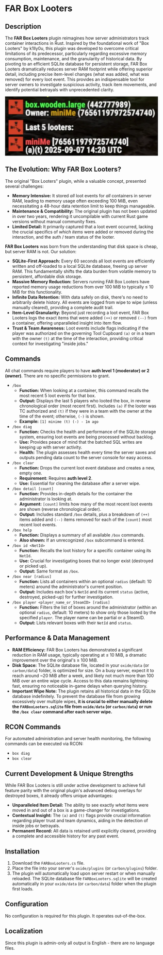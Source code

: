 # FAR Box Looters

## Description
The **FAR Box Looters** plugin reimagines how server administrators track container interactions in Rust. Inspired by the foundational work of "Box Looters" by k1lly0u, this plugin was developed to overcome critical limitations of its predecessor, particularly regarding excessive memory consumption, maintenance, and the granularity of historical data. By pivoting to an efficient SQLite database for persistent storage, FAR Box Looters dramatically reduces server RAM footprint while offering superior detail, including precise item-level changes (what was added, what was removed) for every loot event. This provides an indispensable tool for server owners to investigate suspicious activity, track item movements, and identify potential betrayals with unprecedented clarity.

![screenshot](FARBoxLooters.webp)

## The Evolution: Why FAR Box Looters?

The original "Box Looters" plugin, while a valuable concept, presented several challenges:
*   **Memory Intensive:** It stored *all* loot events for *all* containers in server RAM, leading to memory usage often exceeding 100 MiB, even necessitating a 48-hour data retention limit to keep things manageable.
*   **Maintenance & Compatibility:** The original plugin has not been updated in over two years, rendering it uncompilable with current Rust game versions without manual community fixes.
*   **Limited Detail:** It primarily captured that a loot event occurred, lacking the crucial specifics of *which items* were added or removed during the interaction, and the auth / team status of the looter.

**FAR Box Looters** was born from the understanding that disk space is cheap, but server RAM is not. Our solution:
*   **SQLite-First Approach:** Every 60 seconds all loot events are efficiently written and off-loaded to a local SQLite database, freeing up server RAM. This fundamentally shifts the data burden from volatile memory to persistent, affordable disk storage.
*   **Massive Memory Reduction:** Servers running FAR Box Looters have reported memory usage reductions from over 100 MiB to typically ≤ 10 MiB for this functionality.
*   **Infinite Data Retention:** With data safely on disk, there's no need to arbitrarily delete history. All events are logged from wipe to wipe (unless manually cleared), providing a complete audit trail.
*   **Item-Level Granularity:** Beyond just recording a loot event, FAR Box Looters logs the exact items that were added `(++)` or removed `(--)` from a container, offering unparalleled insight into item flow.
*   **Trust & Team Awareness:** Loot events include flags indicating if the player was authorized on the governing Tool Cupboard `(a)` or in a team with the owner `(t)` at the time of the interaction, providing critical context for investigating "inside jobs."

## Commands

All chat commands require players to have **auth level 1 (moderator) or 2 (owner)**. There are no specific permissions to grant.

*   `/box`
    *   **Function:** When looking at a container, this command recalls the most recent 5 loot events for that box.
    *   **Output:** Displays the last 5 players who looted the box, in reverse chronological order (most recent first). Includes `(a)` if the looter was TC authorized and `(t)` if they were in a team with the owner at the time of the event; otherwise, `(-)` is shown.
    *   **Example:** `[1] minime (t) (-) - 1m ago`
*   `/box diag`
    *   **Function:** Checks the health and performance of the SQLite storage system, ensuring loot events are being processed without backlog.
    *   **Use:** Provides peace of mind that the batched SQL writes are keeping up with server activity.
    *   **Health:** The plugin assesses health every time the server saves and outputs pending data count to the server console for easy access.
*   `/box clear`
    *   **Function:** Drops the current loot event database and creates a new, empty one.
    *   **Requirement:** Requires **auth level 2**.
    *   **Use:** Essential for cleaning the database after a server wipe.
*   `/box detail [count]`
    *   **Function:** Provides in-depth details for the container the administrator is looking at.
    *   **Argument:** `[count]` limits how many of the most recent loot events are shown (reverse chronological order).
    *   **Output:** Includes standard `/box` details, plus a breakdown of `(++)` items added and `(--)` items removed for each of the `[count]` most recent loot events.
*   `/box help`
    *   **Function:** Displays a summary of all available `/box` commands.
    *   **Also shown:** If an unrecognized `/box` subcommand is entered.
*   `/box id <NetId>`
    *   **Function:** Recalls the loot history for a specific container using its `NetId`.
    *   **Use:** Crucial for investigating boxes that no longer exist (destroyed or picked up).
    *   **Output:** Same format as `/box`.
*   `/box near [radius]`
    *   **Function:** Lists all containers within an optional `radius` (default: 10 meters) around the administrator's current position.
    *   **Output:** Includes each box's `NetId` and its current `status` (active, destroyed, picked-up) for further investigation.
*   `/box player <player_name_or_SteamID> [radius]`
    *   **Function:** Filters the list of boxes around the administrator (within an optional `radius`, default: 10 meters) to show only those looted by the specified `player`. The player name can be partial or a SteamID.
    *   **Output:** Lists relevant boxes with their `NetId` and `status`.

## Performance & Data Management

*   **RAM Efficiency:** FAR Box Looters has demonstrated a significant reduction in RAM usage, typically operating at ≤ 10 MiB, a dramatic improvement over the original's ≥ 100 MiB.
*   **Disk Space:** The SQLite database file, located in your `oxide/data` (or `carbon/data`) folder, is optimized for size. On a busy server, expect it to reach around ~20 MiB after a week, and likely not much more than 100 MiB over an entire wipe cycle. Access to this data remains lightning-fast, ensuring no noticeable in-game delays when querying history.
*   **Important Wipe Note:** The plugin retains all historical data in the SQLite database indefinitely. To prevent the database file from growing excessively over multiple wipes, **it is crucial to either manually delete the `FARBoxLooters.sqlite` file from `oxide/data` (or `carbon/data`) or run the `/box clear` command after each server wipe.**

## RCON Commands

For automated administration and server health monitoring, the following commands can be executed via RCON:
*   `box diag`
*   `box clear`

## Current Development & Unique Strengths

While FAR Box Looters is still under active development to achieve full feature parity with the original plugin's advanced debug overlays for destroyed boxes, it already offers unique advantages:
*   **Unparalleled Item Detail:** The ability to see exactly *what* items were moved in and out of a box is a game-changer for investigations.
*   **Contextual Insight:** The `(a)` and `(t)` flags provide crucial information regarding player trust and team dynamics, aiding in the detection of inside jobs or betrayals.
*   **Permanent Record:** All data is retained until explicitly cleared, providing a complete and accessible history for any past event.

## Installation
1.  Download the `FARBoxLooters.cs` file.
2.  Place the file into your server's `oxide/plugins` (or `carbon/plugins`) folder.
3.  The plugin will automatically load upon server restart or when manually reloaded. The SQLite database file `FARBoxLooters.sqlite` will be created automatically in your `oxide/data` (or `carbon/data`) folder when the plugin first loads.

## Configuration
No configuration is required for this plugin. It operates out-of-the-box.

## Localization
Since this plugin is admin-only all output is English - there are no language files.
